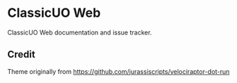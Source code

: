 # ClassicUO Web

ClassicUO Web documentation and issue tracker.

## Credit
Theme originally from https://github.com/jurassiscripts/velociraptor-dot-run
